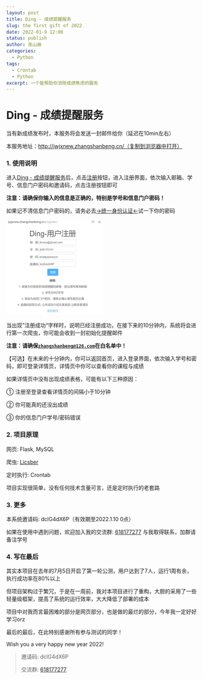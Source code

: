 ```yaml
---
layout: post
title: Ding - 成绩提醒服务
slug: the first gift of 2022
date: 2022-01-9 12:00
status: publish
author: 张山崩
categories: 
  - Python
tags:
  - Crontab
  - Python
excerpt: 一个能帮助你消除成绩焦虑的服务
---
```

# Ding - 成绩提醒服务

当有新成绩发布时，本服务将会发送一封邮件给你（延迟在10min左右）

本服务地址：http://jwjxnew.zhangshanbeng.cn/（复制到浏览器中打开）

### 1. 使用说明

进入[Ding - 成绩提醒服务](http://jwjxnew.zhangshanbeng.cn/)后，点击[注册](http://jwjxnew.zhangshanbeng.cn/register/)按钮，进入注册界面，依次输入邮箱、学号、信息门户密码和邀请码，点击注册按钮即可

**注意：请确保你输入的信息是正确的，特别是学号和信息门户密码！**

如果记不清信息门户密码的，请务必去[->统一身份认证<-](https://authserver.casb4.njit.edu.cn:4443/authserver/login?service=http%3A%2F%2Fehall.njit.edu.cn%2Flogin%3Fservice%3Dhttps%3A%2F%2Fehall.casb4.njit.edu.cn%3A4443%2Fnew%2Findex.html)试一下你的密码

<img src=".\images\ding.jpg" alt="pic1" style="zoom:25%;" />

当出现”注册成功“字样时，说明已经注册成功，在接下来的10分钟内，系统将会进行第一次爬虫，你可能会收到一封初始化提醒邮件

**注意：请确保[`zhangshanbeng@126.com`]()在白名单中！**

【可选】在未来的十分钟内，你可以返回首页，进入登录界面，依次输入学号和密码，即可登录详情页，详情页中你可以查看你的课程与成绩

如果详情页中没有出现成绩表格，可能有以下三种原因：

① 注册至登录查看详情页的间隔小于10分钟

② 你可能真的还没出成绩

③ 你的信息门户学号/密码错误

### 2. 项目原理

网页: Flask, MySQL

爬虫: [Licsber](https://github.com/Licsber/licsber-pypi)

定时执行: Crontab

项目实现很简单，没有任何技术含量可言，还是定时执行的老套路

### 3. 更多

本系统邀请码: dclG4dX6P（有效期至2022.1.10 0点）

如果在使用中遇到问题，欢迎加入我的交流群: [618177277](https://jq.qq.com/?_wv=1027&k=Ltbrj4e1) 与我取得联系，加群请备注学号

### 4. 写在最后

其实本项目在去年的7月5日开启了第一轮公测，用户达到了7人，运行1周有余，执行成功率在80%以上

但项目架构过于繁冗，于是在一周前，我对本项目进行了重构，大胆的采用了一些轻量级框架，提高了系统的运行效率，大大降低了部署的成本

项目中对我而言最困难的部分是网页部分，也是做的最烂的部分，今年我一定好好学习orz

最后的最后，在此特别感谢所有参与测试的同学！

Wish you a very happy new year 2022!



> 邀请码: dclG4dX6P
>
> 交流群: [618177277](https://jq.qq.com/?_wv=1027&k=Ltbrj4e1) 







